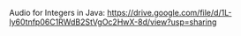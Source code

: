 Audio for Integers in Java:
https://drive.google.com/file/d/1L-ly60tnfp06C1RWdB2StVgOc2HwX-8d/view?usp=sharing
